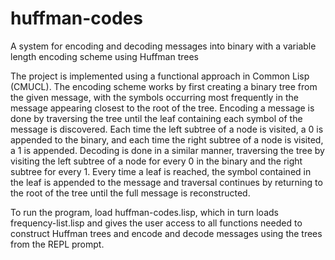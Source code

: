 # huffman-codes
A system for encoding and decoding messages into binary with a variable length encoding scheme using Huffman trees

The project is implemented using a functional approach in Common Lisp (CMUCL). The encoding scheme works by first creating a binary tree from the given message, with the symbols occurring most frequently in the message appearing closest to the root of the tree. Encoding a message is done by traversing the tree until the leaf containing each symbol of the message is discovered. Each time the left subtree of a node is visited, a 0 is appended to the binary, and each time the right subtree of a node is visited, a 1 is appended. Decoding is done in a similar manner, traversing the tree by visiting the left subtree of a node for every 0 in the binary and the right subtree for every 1. Every time a leaf is reached, the symbol contained in the leaf is appended to the message and traversal continues by returning to the root of the tree until the full message is reconstructed.

To run the program, load huffman-codes.lisp, which in turn loads frequency-list.lisp and gives the user access to all functions needed to construct Huffman trees and encode and decode messages using the trees from the REPL prompt.
